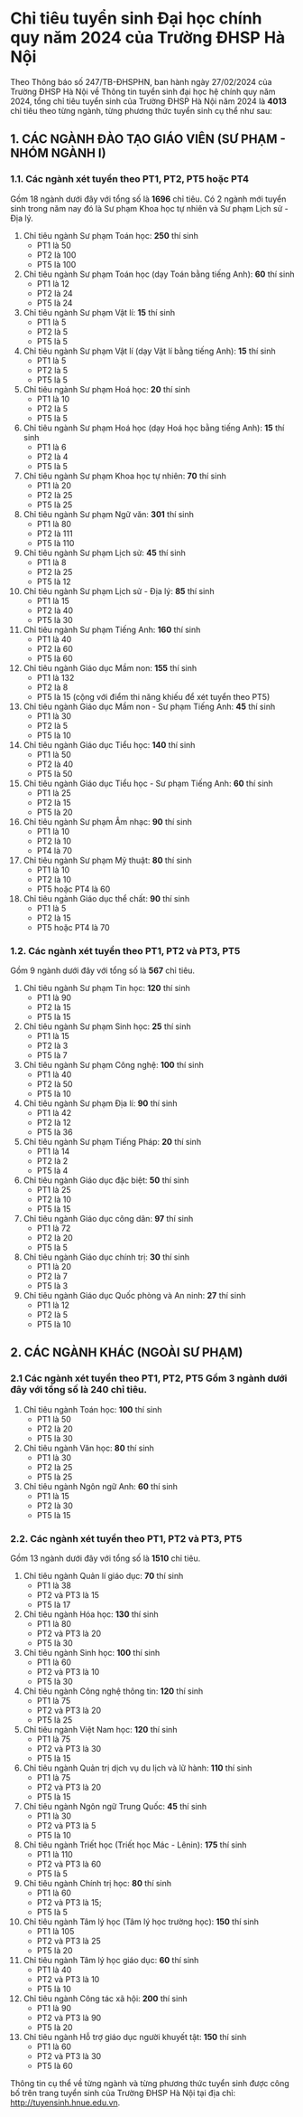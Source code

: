 # Chỉ tiêu tuyển sinh Đại học chính quy năm 2024 của Trường ĐHSP Hà Nội
Theo Thông báo số 247/TB-ĐHSPHN, ban hành ngày 27/02/2024 của Trường ĐHSP Hà Nội về Thông tin tuyển sinh đại học hệ chính quy năm 2024, tổng chỉ tiêu tuyển sinh của Trường ĐHSP Hà Nội năm 2024 là **4013** chỉ tiêu theo từng ngành, từng phương thức tuyển sinh cụ thể như sau: 
## 1. CÁC NGÀNH ĐÀO TẠO GIÁO VIÊN (SƯ PHẠM - NHÓM NGÀNH I) 
### 1.1. Các ngành xét tuyển theo PT1, PT2, PT5 hoặc PT4 
Gồm 18 ngành dưới đây với tổng số là **1696** chỉ tiêu. 
Có 2 ngành mới tuyển sinh trong năm nay đó là Sư phạm Khoa học tự nhiên và Sư phạm Lịch sử - Địa lý. 
1. Chỉ tiêu ngành Sư phạm Toán học: **250** thí sinh
    * PT1 là 50
    * PT2 là 100
    * PT5 là 100
2. Chỉ tiêu ngành Sư phạm Toán học (dạy Toán bằng tiếng Anh): **60** thí sinh
    * PT1 là 12
    * PT2 là 24
    * PT5 là 24
3. Chỉ tiêu ngành Sư phạm Vật lí: **15** thí sinh
    * PT1 là 5
    * PT2 là 5
    * PT5 là 5
4. Chỉ tiêu ngành Sư phạm Vật lí (dạy Vật lí bằng tiếng Anh): **15** thí sinh
    * PT1 là 5
    * PT2 là 5
    * PT5 là 5
5. Chỉ tiêu ngành Sư phạm Hoá học: **20** thí sinh
    * PT1 là 10
    * PT2 là 5
    * PT5 là 5
6. Chỉ tiêu ngành Sư phạm Hoá học (dạy Hoá học bằng tiếng Anh): **15** thí sinh
    * PT1 là 6
    * PT2 là 4
    * PT5 là 5
7. Chỉ tiêu ngành Sư phạm Khoa học tự nhiên: **70** thí sinh
    * PT1 là 20
    * PT2 là 25
    * PT5 là 25
8. Chỉ tiêu ngành Sư phạm Ngữ văn: **301** thí sinh
    * PT1 là 80
    * PT2 là 111
    * PT5 là 110
9. Chỉ tiêu ngành Sư phạm Lịch sử: **45** thí sinh
    * PT1 là 8
    * PT2 là 25
    * PT5 là 12
10. Chỉ tiêu ngành Sư phạm Lịch sử - Địa lý: **85** thí sinh
    * PT1 là 15
    * PT2 là 40
    * PT5 là 30
11. Chỉ tiêu ngành Sư phạm Tiếng Anh: **160** thí sinh
    * PT1 là 40
    * PT2 là 60
    * PT5 là 60
12. Chỉ tiêu ngành Giáo dục Mầm non: **155** thí sinh
    * PT1 là 132
    * PT2 là 8
    * PT5 là 15 (cộng với điểm thi năng khiếu để xét tuyển theo PT5)
13. Chỉ tiêu ngành Giáo dục Mầm non - Sư phạm Tiếng Anh: **45** thí sinh
    * PT1 là 30
    * PT2 là 5
    * PT5 là 10
14. Chỉ tiêu ngành Giáo dục Tiểu học: **140** thí sinh
    * PT1 là 50
    * PT2 là 40
    * PT5 là 50
15. Chỉ tiêu ngành Giáo dục Tiểu học - Sư phạm Tiếng Anh: **60** thí sinh
    * PT1 là 25
    * PT2 là 15
    * PT5 là 20
16. Chỉ tiêu ngành Sư phạm Âm nhạc: **90** thí sinh
    * PT1 là 10
    * PT2 là 10
    * PT4 là 70
17. Chỉ tiêu ngành Sư phạm Mỹ thuật: **80** thí sinh
    * PT1 là 10
    * PT2 là 10
    * PT5 hoặc PT4 là 60
18. Chỉ tiêu ngành Giáo dục thể chất: **90** thí sinh
    * PT1 là 5
    * PT2 là 15
    * PT5 hoặc PT4 là 70
### 1.2. Các ngành xét tuyển theo PT1, PT2 và PT3, PT5 
Gồm 9 ngành dưới đây với tổng số là **567** chỉ tiêu. 
1. Chỉ tiêu ngành Sư phạm Tin học: **120** thí sinh
    * PT1 là 90
    * PT2 là 15
    * PT5 là 15
2. Chỉ tiêu ngành Sư phạm Sinh học: **25** thí sinh
    * PT1 là 15
    * PT2 là 3
    * PT5 là 7
3. Chỉ tiêu ngành Sư phạm Công nghệ: **100** thí sinh
    * PT1 là 40
    * PT2 là 50
    * PT5 là 10
4. Chỉ tiêu ngành Sư phạm Địa lí: **90** thí sinh
    * PT1 là 42
    * PT2 là 12
    * PT5 là 36
5. Chỉ tiêu ngành Sư phạm Tiếng Pháp: **20** thí sinh
    * PT1 là 14
    * PT2 là 2
    * PT5 là 4
6. Chỉ tiêu ngành Giáo dục đặc biệt: **50** thí sinh
    * PT1 là 25
    * PT2 là 10
    * PT5 là 15
7. Chỉ tiêu ngành Giáo dục công dân: **97** thí sinh
    * PT1 là 72
    * PT2 là 20
    * PT5 là 5
8. Chỉ tiêu ngành Giáo dục chính trị: **30** thí sinh
    * PT1 là 20
    * PT2 là 7
    * PT5 là 3
9. Chỉ tiêu ngành Giáo dục Quốc phòng và An ninh: **27** thí sinh
    * PT1 là 12
    * PT2 là 5
    * PT5 là 10
## 2. CÁC NGÀNH KHÁC (NGOÀI SƯ PHẠM) 
### 2.1 Các ngành xét tuyển theo PT1, PT2, PT5 Gồm 3 ngành dưới đây với tổng số là **240** chỉ tiêu. 
1. Chỉ tiêu ngành Toán học: **100** thí sinh
    * PT1 là 50
    * PT2 là 20
    * PT5 là 30
2. Chỉ tiêu ngành Văn học: **80** thí sinh
    * PT1 là 30
    * PT2 là 25
    * PT5 là 25
3. Chỉ tiêu ngành Ngôn ngữ Anh: **60** thí sinh
    * PT1 là 15
    * PT2 là 30
    * PT5 là 15
### 2.2. Các ngành xét tuyển theo PT1, PT2 và PT3, PT5 
Gồm 13 ngành dưới đây với tổng số là **1510** chỉ tiêu. 
1. Chỉ tiêu ngành Quản lí giáo dục: **70** thí sinh
    * PT1 là 38
    * PT2 và PT3 là 15
    * PT5 là 17
2. Chỉ tiêu ngành Hóa học: **130** thí sinh
    * PT1 là 80
    * PT2 và PT3 là 20
    * PT5 là 30
3. Chỉ tiêu ngành Sinh học: **100** thí sinh
    * PT1 là 60
    * PT2 và PT3 là 10
    * PT5 là 30
4. Chỉ tiêu ngành Công nghệ thông tin: **120** thí sinh
    * PT1 là 75
    * PT2 và PT3 là 20
    * PT5 là 25
5. Chỉ tiêu ngành Việt Nam học: **120** thí sinh
    * PT1 là 75
    * PT2 và PT3 là 30
    * PT5 là 15
6. Chỉ tiêu ngành Quản trị dịch vụ du lịch và lữ hành: **110** thí sinh
    * PT1 là 75
    * PT2 và PT3 là 20
    * PT5 là 15
7. Chỉ tiêu ngành Ngôn ngữ Trung Quốc: **45** thí sinh
    * PT1 là 30
    * PT2 và PT3 là 5
    * PT5 là 10
8. Chỉ tiêu ngành Triết học (Triết học Mác - Lênin): **175** thí sinh
    * PT1 là 110
    * PT2 và PT3 là 60
    * PT5 là 5
9. Chỉ tiêu ngành Chính trị học: **80** thí sinh
    * PT1 là 60
    * PT2 và PT3 là 15; 
    * PT5 là 5
10. Chỉ tiêu ngành Tâm lý học (Tâm lý học trường học): **150** thí sinh
    * PT1 là 105
    * PT2 và PT3 là 25
    * PT5 là 20
11. Chỉ tiêu ngành Tâm lý học giáo dục: **60** thí sinh
    * PT1 là 40
    * PT2 và PT3 là 10
    * PT5 là 10
12. Chỉ tiêu ngành Công tác xã hội: **200** thí sinh
    * PT1 là 90
    * PT2 và PT3 là 90
    * PT5 là 20
13. Chỉ tiêu ngành Hỗ trợ giáo dục người khuyết tật: **150** thí sinh
    * PT1 là 60
    * PT2 và PT3 là 30
    * PT5 là 60

Thông tin cụ thể về từng ngành và từng phương thức tuyển sinh được công bố trên trang tuyển sinh của Trường ĐHSP Hà Nội tại địa chỉ: http://tuyensinh.hnue.edu.vn.